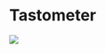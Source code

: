 # Tastometer
<img src="http://cl.ly/image/152E1c0U2m3d/Skjermbilde%202013-01-22%20kl.%2000.49.27.png"/>
